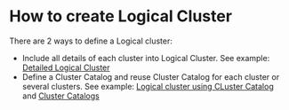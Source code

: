 # How to create Logical Cluster 

There are 2 ways to define a Logical cluster:
* Include all details of each cluster into Logical Cluster. See example: [Detailed Logical Cluster](/docs/sample/logical-cluster/logical-cluster-detailed.yml)
* Define a Cluster Catalog and reuse Cluster Catalog for each cluster or several clusters. See example: [Logical cluster using CLuster Catalog](/docs/sample/logical-cluster/logical-cluster-cluster-catalog.yml) and [Cluster Catalogs](/docs/sample/logical-cluster/cluster-catalogs.yml)

